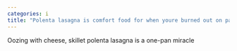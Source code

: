 ```yaml
---
categories: i
title: "Polenta lasagna is comfort food for when youre burned out on pasta"
---
```

Oozing with cheese, skillet polenta lasagna is a one-pan miracle